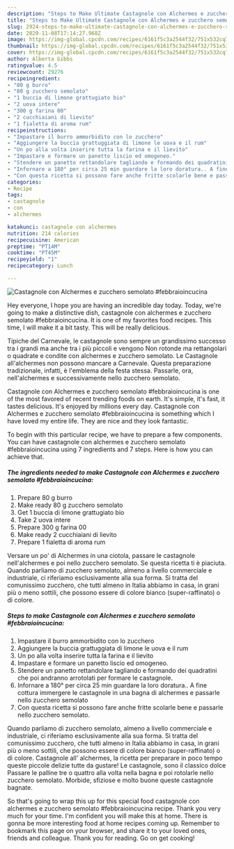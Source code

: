 ```yaml
---
description: "Steps to Make Ultimate Castagnole con Alchermes e zucchero semolato #febbraioincucina"
title: "Steps to Make Ultimate Castagnole con Alchermes e zucchero semolato #febbraioincucina"
slug: 2924-steps-to-make-ultimate-castagnole-con-alchermes-e-zucchero-semolato-febbraioincucina
date: 2020-11-08T17:14:27.968Z
image: https://img-global.cpcdn.com/recipes/6161f5c3a2544f32/751x532cq70/castagnole-con-alchermes-e-zucchero-semolato-febbraioincucina-recipe-main-photo.jpg
thumbnail: https://img-global.cpcdn.com/recipes/6161f5c3a2544f32/751x532cq70/castagnole-con-alchermes-e-zucchero-semolato-febbraioincucina-recipe-main-photo.jpg
cover: https://img-global.cpcdn.com/recipes/6161f5c3a2544f32/751x532cq70/castagnole-con-alchermes-e-zucchero-semolato-febbraioincucina-recipe-main-photo.jpg
author: Alberta Gibbs
ratingvalue: 4.5
reviewcount: 29276
recipeingredient:
- "80 g burro"
- "80 g zucchero semolato"
- "1 buccia di limone grattugiato bio"
- "2 uova intere"
- "300 g farina 00"
- "2 cucchiaiani di lievito"
- "1 fialetta di aroma rum"
recipeinstructions:
- "Impastare il burro ammorbidito con lo zucchero"
- "Aggiungere la buccia grattuggiata di limone le uova e il rum"
- "Un po alla volta inserire tutta la farina e il lievito"
- "Impastare e formare un panetto liscio ed omogeneo."
- "Stendere un panetto rettandolare tagliando e formando dei quadratini che poi andranno arrotolati per formare le castagnole."
- "Infornare a 180° per circa 25 min guardare la loro doratura.. A fine cottura immergere le castagnole in una bagna di alchermes e passarle nello zucchero semolato"
- "Con questa ricetta si possono fare anche fritte scolarle bene e passarle nello zucchero semolato."
categories:
- Recipe
tags:
- castagnole
- con
- alchermes

katakunci: castagnole con alchermes 
nutrition: 214 calories
recipecuisine: American
preptime: "PT14M"
cooktime: "PT45M"
recipeyield: "1"
recipecategory: Lunch

---
```



![Castagnole con Alchermes e zucchero semolato #febbraioincucina](https://img-global.cpcdn.com/recipes/6161f5c3a2544f32/751x532cq70/castagnole-con-alchermes-e-zucchero-semolato-febbraioincucina-recipe-main-photo.jpg)

Hey everyone, I hope you are having an incredible day today. Today, we're going to make a distinctive dish, castagnole con alchermes e zucchero semolato #febbraioincucina. It is one of my favorites food recipes. This time, I will make it a bit tasty. This will be really delicious.

Tipiche del Carnevale, le castagnole sono sempre un grandissimo successo tra i grandi ma anche tra i più piccoli e vengono Non rotonde ma rettangolari o quadrate e condite con alchermes e zucchero semolato. Le Castagnole all&#39;alchermes non possono mancare a Carnevale. Questa preparazione tradizionale, infatti, è l&#39;emblema della festa stessa. Passarle, ora, nell&#39;alchermes e successivamente nello zucchero semolato.

Castagnole con Alchermes e zucchero semolato #febbraioincucina is one of the most favored of recent trending foods on earth. It's simple, it's fast, it tastes delicious. It's enjoyed by millions every day. Castagnole con Alchermes e zucchero semolato #febbraioincucina is something which I have loved my entire life. They are nice and they look fantastic.


To begin with this particular recipe, we have to prepare a few components. You can have castagnole con alchermes e zucchero semolato #febbraioincucina using 7 ingredients and 7 steps. Here is how you can achieve that.

<!--inarticleads1-->

##### The ingredients needed to make Castagnole con Alchermes e zucchero semolato #febbraioincucina:

1. Prepare 80 g burro
1. Make ready 80 g zucchero semolato
1. Get 1 buccia di limone grattugiato bio
1. Take 2 uova intere
1. Prepare 300 g farina 00
1. Make ready 2 cucchiaiani di lievito
1. Prepare 1 fialetta di aroma rum


Versare un po&#39; di Alchermes in una ciotola, passare le castagnole nell&#39;alchermes e poi nello zucchero semolato. Se questa ricetta ti è piaciuta. Quando parliamo di zucchero semolato, almeno a livello commerciale e industriale, ci riferiamo esclusivamente alla sua forma. Si tratta del comunissimo zucchero, che tutti almeno in Italia abbiamo in casa, in grani più o meno sottili, che possono essere di colore bianco (super-raffinato) o di colore. 

<!--inarticleads2-->

##### Steps to make Castagnole con Alchermes e zucchero semolato #febbraioincucina:

1. Impastare il burro ammorbidito con lo zucchero
1. Aggiungere la buccia grattuggiata di limone le uova e il rum
1. Un po alla volta inserire tutta la farina e il lievito
1. Impastare e formare un panetto liscio ed omogeneo.
1. Stendere un panetto rettandolare tagliando e formando dei quadratini che poi andranno arrotolati per formare le castagnole.
1. Infornare a 180° per circa 25 min guardare la loro doratura.. A fine cottura immergere le castagnole in una bagna di alchermes e passarle nello zucchero semolato
1. Con questa ricetta si possono fare anche fritte scolarle bene e passarle nello zucchero semolato.


Quando parliamo di zucchero semolato, almeno a livello commerciale e industriale, ci riferiamo esclusivamente alla sua forma. Si tratta del comunissimo zucchero, che tutti almeno in Italia abbiamo in casa, in grani più o meno sottili, che possono essere di colore bianco (super-raffinato) o di colore. Castagnole all&#39; alchermes, la ricetta per preparare in poco tempo queste piccole delizie tutte da gustare! Le castagnole, sono il classico dolce Passare le palline tre o quattro alla volta nella bagna e poi rotolarle nello zucchero semolato. Morbide, sfiziose e molto buone queste castagnole bagnate. 

So that's going to wrap this up for this special food castagnole con alchermes e zucchero semolato #febbraioincucina recipe. Thank you very much for your time. I'm confident you will make this at home. There is gonna be more interesting food at home recipes coming up. Remember to bookmark this page on your browser, and share it to your loved ones, friends and colleague. Thank you for reading. Go on get cooking!
